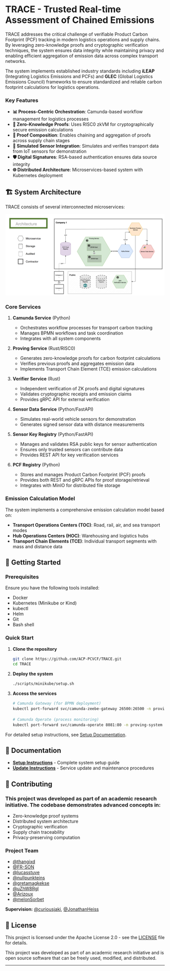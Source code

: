 # TRACE - Trusted Real-time Assessment of Chained Emissions

TRACE addresses the critical challenge of verifiable Product Carbon Footprint (PCF) tracking in modern logistics operations and supply chains. By leveraging zero-knowledge proofs and cryptographic verification techniques, the system ensures data integrity while maintaining privacy and enabling efficient aggregation of emission data across complex transport networks.

The system implements established industry standards including **iLEAP** (Integrating Logistics Emissions and PCFs) and **GLEC** (Global Logistics Emissions Council) frameworks to ensure standardized and reliable carbon footprint calculations for logistics operations.

### Key Features
- **📊 Process-Centric Orchestration**: Camunda-based workflow management for logistics processes
- **🔐 Zero-Knowledge Proofs**: Uses RISC0 zkVM for cryptographically secure emission calculations
- **🔗 Proof Composition**: Enables chaining and aggregation of proofs across supply chain stages
- **📡 Simulated Sensor Integration**: Simulates and verifies transport data from IoT sensors for demonstration
- **🛡️ Digital Signatures**: RSA-based authentication ensures data source integrity
- **🌐 Distributed Architecture**: Microservices-based system with Kubernetes deployment

## 🏗️ System Architecture

TRACE consists of several interconnected microservices:

![System Architecture](data/images/System-Architecture.png)

### Core Services

1. **Camunda Service** (Python)
   - Orchestrates workflow processes for transport carbon tracking
   - Manages BPMN workflows and task coordination
   - Integrates with all system components

2. **Proving Service** (Rust/RISC0)
   - Generates zero-knowledge proofs for carbon footprint calculations
   - Verifies previous proofs and aggregates emission data
   - Implements Transport Chain Element (TCE) emission calculations

3. **Verifier Service** (Rust)
   - Independent verification of ZK proofs and digital signatures
   - Validates cryptographic receipts and emission claims
   - Provides gRPC API for external verification

4. **Sensor Data Service** (Python/FastAPI)
   - Simulates real-world vehicle sensors for demonstration
   - Generates signed sensor data with distance measurements

5. **Sensor Key Registry** (Python/FastAPI)
   - Manages and validates RSA public keys for sensor authentication
   - Ensures only trusted sensors can contribute data
   - Provides REST API for key verification services

6. **PCF Registry** (Python)
   - Stores and manages Product Carbon Footprint (PCF) proofs
   - Provides both REST and gRPC APIs for proof storage/retrieval
   - Integrates with MinIO for distributed file storage

### Emission Calculation Model

The system implements a comprehensive emission calculation model based on:
- **Transport Operations Centers (TOC)**: Road, rail, air, and sea transport modes
- **Hub Operations Centers (HOC)**: Warehousing and logistics hubs
- **Transport Chain Elements (TCE)**: Individual transport segments with mass and distance data

## 🚀 Getting Started

### Prerequisites

Ensure you have the following tools installed:
- Docker
- Kubernetes (Minikube or Kind)
- kubectl
- Helm
- Git
- Bash shell

### Quick Start

1. **Clone the repository**
   ```bash
   git clone https://github.com/ACP-PCVCF/TRACE.git
   cd TRACE
   ```

2. **Deploy the system**
   ```bash
   ./scripts/minikube/setup.sh
   ```

3. **Access the services**
   ```bash
   # Camunda Gateway (for BPMN deployment)
   kubectl port-forward svc/camunda-zeebe-gateway 26500:26500 -n proving-system
   
   # Camunda Operate (process monitoring)
   kubectl port-forward svc/camunda-operate 8081:80 -n proving-system
   ```

For detailed setup instructions, see [Setup Documentation](docs/setup-instructions.md).

## 📖 Documentation

- **[Setup Instructions](docs/setup-instructions.md)** - Complete system setup guide
- **[Update Instructions](docs/update-instructions.md)** - Service update and maintenance procedures

## 🤝 Contributing

### This project was developed as part of an academic research initiative. The codebase demonstrates advanced concepts in:

- Zero-knowledge proof systems
- Distributed system architecture
- Cryptographic verification
- Supply chain traceability
- Privacy-preserving computation

### Project Team
- [@thangixd](https://github.com/thangixd)
- [@FR-SON](https://github.com/FR-SON)
- [@lucasstuve](https://github.com/lucasstuve)
- [@nullpunkteins](https://github.com/nullpunkteins)
- [@gretamagkekse](https://github.com/gretamagkekse)
- [@uZhW8Rgl](https://github.com/uZhW8Rgl)
- [@Arizoux](https://github.com/Arizoux)
- [@melonSorbet](https://github.com/melonSorbet)

**Supervision:** [@curiousjaki](https://github.com/curiousjaki), [@JonathanHeiss](https://github.com/JonathanHeiss)

## 📄 License

This project is licensed under the Apache License 2.0 - see the [LICENSE](LICENSE) file for details.

This project was developed as part of an academic research initiative and is open source software that can be freely used, modified, and distributed.

---
